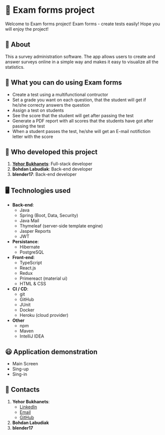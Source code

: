 # 🔬 Exam forms project
Welcome to Exam forms project! Exam forms - create tests easily! Hope you will enjoy the project!

## 🔎 About 
This a survey administration software. The app allows users to create and answer surveys online in a simple way and makes it easy to visualize all the statistics. 

## 🚀 What you can do using Exam forms
- Create a test using a multifunctional contructor
- Set a grade you want on each question, that the student will get if he/she correcty answers the question
- Assign a test on students
- See the score that the student will get after passing the test
- Generate a PDF report with all scores that the students have got after passing the test
- When a student passes the test, he/she will get an E-mail notifiction letter with the score

## 🧑 Who developed this project
1. [**Yehor Bukhanets**](https://www.linkedin.com/in/yehor-bukhanets-b4421b217/): Full-stack developer
2. **Bohdan Labudiak**: Back-end developer
3. **blender17**: Back-end developer

## 🖥️ Technologies used
- **Back-end**: 
  - Java
  - Spring (Boot, Data, Security)
  - Java Mail 
  - Thymeleaf (server-side template engine)
  - Jasper Reports
  - JWT
- **Persistance**:
  - Hibernate
  - PostgreSQL
- **Front-end**:
  - TypeScript  
  - React.js
  - Redux
  - Primereact (material ui)
  - HTML & CSS
- **CI / CD**:
  - git 
  - GitHub
  - JUnit
  - Docker
  - Heroku (cloud provider)
- **Other**
  - npm
  - Maven
  - IntelliJ IDEA

## 😃 Application demonstration
- Main Screen
- Sing-up
- Sing-in

## 📨 Contacts
1. **Yehor Bukhanets**:
    - [LinkedIn](https://www.linkedin.com/in/yehor-bukhanets-b4421b217/)
    - [Email](mailto:yehor.bukhanets@gmail.com)
    - [GitHub](https://github.com/Gurmigou)
2. **Bohdan Labudiak**
3. **blender17**
